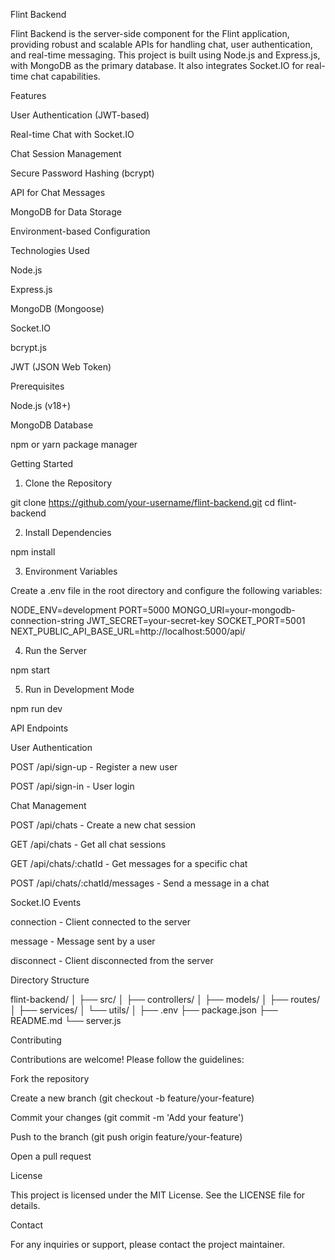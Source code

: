 Flint Backend

Flint Backend is the server-side component for the Flint application, providing robust and scalable APIs for handling chat, user authentication, and real-time messaging. This project is built using Node.js and Express.js, with MongoDB as the primary database. It also integrates Socket.IO for real-time chat capabilities.

Features

User Authentication (JWT-based)

Real-time Chat with Socket.IO

Chat Session Management

Secure Password Hashing (bcrypt)

API for Chat Messages

MongoDB for Data Storage

Environment-based Configuration

Technologies Used

Node.js

Express.js

MongoDB (Mongoose)

Socket.IO

bcrypt.js

JWT (JSON Web Token)

Prerequisites

Node.js (v18+)

MongoDB Database

npm or yarn package manager

Getting Started

1. Clone the Repository

git clone https://github.com/your-username/flint-backend.git
cd flint-backend

2. Install Dependencies

npm install

3. Environment Variables

Create a .env file in the root directory and configure the following variables:

NODE_ENV=development
PORT=5000
MONGO_URI=your-mongodb-connection-string
JWT_SECRET=your-secret-key
SOCKET_PORT=5001
NEXT_PUBLIC_API_BASE_URL=http://localhost:5000/api/

4. Run the Server

npm start

5. Run in Development Mode

npm run dev

API Endpoints

User Authentication

POST /api/sign-up - Register a new user

POST /api/sign-in - User login


Chat Management

POST /api/chats - Create a new chat session

GET /api/chats - Get all chat sessions

GET /api/chats/:chatId - Get messages for a specific chat

POST /api/chats/:chatId/messages - Send a message in a chat


Socket.IO Events

connection - Client connected to the server

message - Message sent by a user

disconnect - Client disconnected from the server

Directory Structure

flint-backend/
│
├── src/
│   ├── controllers/
│   ├── models/
│   ├── routes/
│   ├── services/
│   └── utils/
│
├── .env
├── package.json
├── README.md
└── server.js

Contributing

Contributions are welcome! Please follow the guidelines:

Fork the repository

Create a new branch (git checkout -b feature/your-feature)

Commit your changes (git commit -m 'Add your feature')

Push to the branch (git push origin feature/your-feature)

Open a pull request

License

This project is licensed under the MIT License. See the LICENSE file for details.

Contact

For any inquiries or support, please contact the project maintainer.

